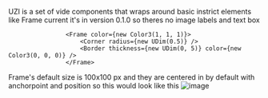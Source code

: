 UZI is a set of vide components that wraps around basic instrict elements like Frame current it's in version 0.1.0 so theres no image labels and text box

```tsx
				<Frame color={new Color3(1, 1, 1)}>
					<Corner radius={new UDim(0.5)} />
					<Border thickness={new UDim(0, 5)} color={new Color3(0, 0, 0)} />
				</Frame>
```
Frame's default size is 100x100 px and they are centered in by default with anchorpoint and position so this would look like this
![image](https://github.com/user-attachments/assets/1d09e18f-0988-4d48-95db-d79d29f78bcc)
